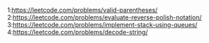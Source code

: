 1:https://leetcode.com/problems/valid-parentheses/
2:https://leetcode.com/problems/evaluate-reverse-polish-notation/
3:https://leetcode.com/problems/implement-stack-using-queues/
4:https://leetcode.com/problems/decode-string/